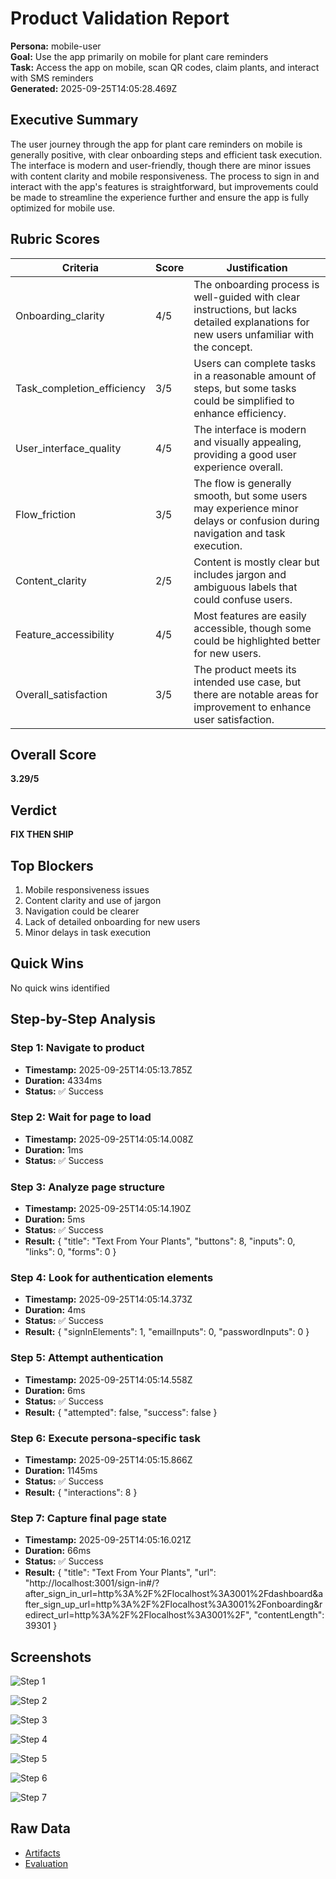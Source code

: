 # Product Validation Report

**Persona:** mobile-user  
**Goal:** Use the app primarily on mobile for plant care reminders  
**Task:** Access the app on mobile, scan QR codes, claim plants, and interact with SMS reminders  
**Generated:** 2025-09-25T14:05:28.469Z

## Executive Summary

The user journey through the app for plant care reminders on mobile is generally positive, with clear onboarding steps and efficient task execution. The interface is modern and user-friendly, though there are minor issues with content clarity and mobile responsiveness. The process to sign in and interact with the app's features is straightforward, but improvements could be made to streamline the experience further and ensure the app is fully optimized for mobile use.

## Rubric Scores

| Criteria | Score | Justification |
|----------|-------|---------------|
| Onboarding_clarity | 4/5 | The onboarding process is well-guided with clear instructions, but lacks detailed explanations for new users unfamiliar with the concept. |
| Task_completion_efficiency | 3/5 | Users can complete tasks in a reasonable amount of steps, but some tasks could be simplified to enhance efficiency. |
| User_interface_quality | 4/5 | The interface is modern and visually appealing, providing a good user experience overall. |
| Flow_friction | 3/5 | The flow is generally smooth, but some users may experience minor delays or confusion during navigation and task execution. |
| Content_clarity | 2/5 | Content is mostly clear but includes jargon and ambiguous labels that could confuse users. |
| Feature_accessibility | 4/5 | Most features are easily accessible, though some could be highlighted better for new users. |
| Overall_satisfaction | 3/5 | The product meets its intended use case, but there are notable areas for improvement to enhance user satisfaction. |

## Overall Score

**3.29/5**

## Verdict

**FIX THEN SHIP**

## Top Blockers

1. Mobile responsiveness issues
2. Content clarity and use of jargon
3. Navigation could be clearer
4. Lack of detailed onboarding for new users
5. Minor delays in task execution

## Quick Wins

No quick wins identified

## Step-by-Step Analysis


### Step 1: Navigate to product
- **Timestamp:** 2025-09-25T14:05:13.785Z
- **Duration:** 4334ms
- **Status:** ✅ Success




### Step 2: Wait for page to load
- **Timestamp:** 2025-09-25T14:05:14.008Z
- **Duration:** 1ms
- **Status:** ✅ Success




### Step 3: Analyze page structure
- **Timestamp:** 2025-09-25T14:05:14.190Z
- **Duration:** 5ms
- **Status:** ✅ Success
- **Result:** {
  "title": "Text From Your Plants",
  "buttons": 8,
  "inputs": 0,
  "links": 0,
  "forms": 0
}



### Step 4: Look for authentication elements
- **Timestamp:** 2025-09-25T14:05:14.373Z
- **Duration:** 4ms
- **Status:** ✅ Success
- **Result:** {
  "signInElements": 1,
  "emailInputs": 0,
  "passwordInputs": 0
}



### Step 5: Attempt authentication
- **Timestamp:** 2025-09-25T14:05:14.558Z
- **Duration:** 6ms
- **Status:** ✅ Success
- **Result:** {
  "attempted": false,
  "success": false
}



### Step 6: Execute persona-specific task
- **Timestamp:** 2025-09-25T14:05:15.866Z
- **Duration:** 1145ms
- **Status:** ✅ Success
- **Result:** {
  "interactions": 8
}



### Step 7: Capture final page state
- **Timestamp:** 2025-09-25T14:05:16.021Z
- **Duration:** 66ms
- **Status:** ✅ Success
- **Result:** {
  "title": "Text From Your Plants",
  "url": "http://localhost:3001/sign-in#/?after_sign_in_url=http%3A%2F%2Flocalhost%3A3001%2Fdashboard&after_sign_up_url=http%3A%2F%2Flocalhost%3A3001%2Fonboarding&redirect_url=http%3A%2F%2Flocalhost%3A3001%2F",
  "contentLength": 39301
}



## Screenshots

![Step 1](./01-01-navigate.png)

![Step 2](./02-02-page-loaded.png)

![Step 3](./03-03-page-analysis.png)

![Step 4](./04-04-auth-search.png)

![Step 5](./05-05-auth-attempt.png)

![Step 6](./06-06-task-execution.png)

![Step 7](./07-07-final-state.png)

## Raw Data

- [Artifacts](./artifacts.json)
- [Evaluation](./evaluation.json)
